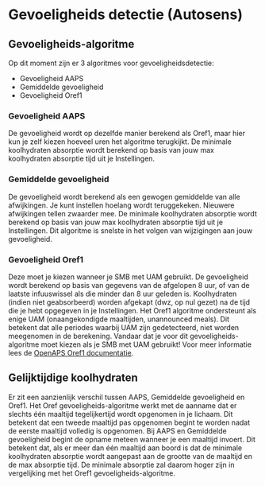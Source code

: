 # Gevoeligheids detectie (Autosens)

## Gevoeligheids-algoritme

Op dit moment zijn er 3 algoritmes voor gevoeligheidsdetectie:

* Gevoeligheid AAPS
* Gemiddelde gevoeligheid
* Gevoeligheid Oref1

### Gevoeligheid AAPS

De gevoeligheid wordt op dezelfde manier berekend als Oref1, maar hier kun je zelf kiezen hoeveel uren het algoritme terugkijkt. De minimale koolhydraten absorptie wordt berekend op basis van jouw max koolhydraten absorptie tijd uit je Instellingen.

### Gemiddelde gevoeligheid

De gevoeligheid wordt berekend als een gewogen gemiddelde van alle afwijkingen. Je kunt instellen hoelang wordt teruggekeken. Nieuwere afwijkingen tellen zwaarder mee. De minimale koolhydraten absorptie wordt berekend op basis van jouw max koolhydraten absorptie tijd uit je Instellingen. Dit algoritme is snelste in het volgen van wijzigingen aan jouw gevoeligheid.

### Gevoeligheid Oref1

Deze moet je kiezen wanneer je SMB met UAM gebruikt. De gevoeligheid wordt berekend op basis van gegevens van de afgelopen 8 uur, of van de laatste infuuswissel als die minder dan 8 uur geleden is. Koolhydraten (indien niet geabsorbeerd) worden afgekapt (dwz, op nul gezet) na de tijd die je hebt opgegeven in je Instellingen. Het Oref1 algoritme ondersteunt als enige UAM (onaangekondigde maaltijden, unannounced meals). Dit betekent dat alle periodes waarbij UAM zijn gedetecteerd, niet worden meegenomen in de berekening. Vandaar dat je voor dit gevoeligheids-algoritme moet kiezen als je SMB met UAM gebruikt! Voor meer informatie lees de [OpenAPS Oref1 documentatie](https://openaps.readthedocs.io/en/latest/docs/Customize-Iterate/oref1.html).

## Gelijktijdige koolhydraten

Er zit een aanzienlijk verschil tussen AAPS, Gemiddelde gevoeligheid en Oref1. Het Oref gevoeligheids-algoritme werkt met de aanname dat er slechts één maaltijd tegelijkertijd wordt opgenomen in je lichaam. Dit betekent dat een tweede maaltijd pas opgenomen begint te worden nadat de eerste maaltijd volledig is opgenomen. Bij AAPS en Gemiddelde gevoeligheid begint de opname meteen wanneer je een maaltijd invoert. Dit betekent dat, als er meer dan één maaltijd aan boord is dat de minimale koolhydraten absorptie wordt aangepast aan de grootte van de maaltijd en de max absorptie tijd. De minimale absorptie zal daarom hoger zijn in vergelijking met het Oref1 gevoeligheids-algoritme.